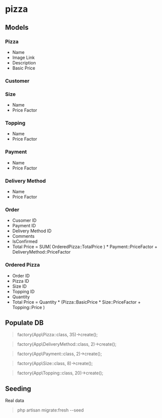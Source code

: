 # pizza

## Models

### Pizza

-   Name
-   Image Link
-   Description
-   Basic Price

### Customer

### Size

-   Name
-   Price Factor

### Topping

-   Name
-   Price Factor

### Payment

-   Name
-   Price Factor

### Delivery Method

-   Name
-   Price Factor

### Order

-   Cusomer ID
-   Payment ID
-   Delivery Method ID
-   Comments
-   IsConfirmed
-   Total Price = SUM( OrderedPizza::TotalPrice ) \* Payment::PriceFactor + DeliveryMethod::PriceFactor

### Ordered Pizza

-   Order ID
-   Pizza ID
-   Size ID
-   Topping ID
-   Quantity
-   Total Price = Quantity \* (Pizza::BasicPrice \* Size::PriceFactor + Topping::Price )

## Populate DB

> factory(App\Pizza::class, 35)->create();

> factory(App\DeliveryMethod::class, 2)->create();

> factory(App\Payment::class, 2)->create();

> factory(App\Size::class, 8)->create();

> factory(App\Topping::class, 20)->create();

## Seeding

Real data

> php artisan migrate:fresh --seed
